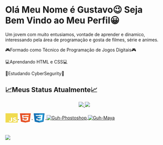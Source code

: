 <h1>Olá Meu Nome é Gustavo😉 Seja Bem Vindo ao Meu Perfil😀</h1>

Um jovem com muito entusiamos, vontade de aprender e dinamico, interessando pela área de programação e gosta de filmes, série e animes.

🎮Formado como Técnico de Programação de Jogos Digitais🎮

💻Aprendando HTML e CSS💻

🔐Estudando CyberSegurity🔐


<h2> 📈Meus Status Atualmente📈 </h2>
<div align="center">
  <a href="https://github.com/rafaballerini">
  <img height="180em" src="https://github-readme-stats.vercel.app/api?username=guhfernandes22&show_icons=true&theme=blue&include_all_commits=true&count_private=true"/>
  <img height="180em" src="https://github-readme-stats.vercel.app/api/top-langs/?username=guhfernandes22&layout=compact&langs_count=7&theme=blue"/>
</div>
  
 <div style="display: inline_block"><br>
  <img align="center" alt="Guh-Js" height="30" width="40" src="https://raw.githubusercontent.com/devicons/devicon/master/icons/javascript/javascript-plain.svg">
  <img align="center" alt="Guh-HTML" height="30" width="40" src="https://raw.githubusercontent.com/devicons/devicon/master/icons/html5/html5-original.svg">
  <img align="center" alt="Guh-CSS" height="30" width="40" src="https://raw.githubusercontent.com/devicons/devicon/master/icons/css3/css3-original.svg">
  <img align="center" alt="Guh-Phostoshop" height="30" width="40" src="https://cdn.jsdelivr.net/gh/devicons/devicon/icons/photoshop/photoshop-plain.svg">
  <img align="center" alt="Guh-Maya" height="30" width="40" src="https://cdn.jsdelivr.net/gh/devicons/devicon/icons/maya/maya-original.svg">

#   
<div> 
     <a href="https://www.linkedin.com/in/gustavo-bianco-fernandes-ab10a5178/" target="_blank"><img src="https://img.shields.io/badge/-LinkedIn-%230077B5?style=for-the-badge&logo=linkedin&logoColor=white" target="_blank"></a> 
</div>
